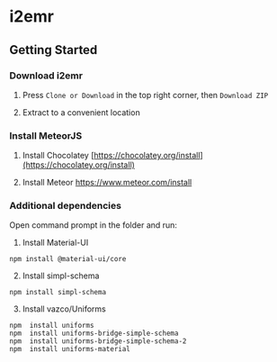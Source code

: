 #  i2emr

## Getting Started

### Download i2emr
1. Press `Clone or Download` in the top right corner, then `Download ZIP`

2. Extract to a convenient location

### Install MeteorJS
 1. Install Chocolatey
 [https://chocolatey.org/install](https://chocolatey.org/install)
 
 2. Install Meteor
 https://www.meteor.com/install

### Additional dependencies
Open command prompt in the folder and run:

1. Install Material-UI
```
npm install @material-ui/core
```
2. Install simpl-schema
```
npm install simpl-schema
```
3. Install vazco/Uniforms
```
npm  install uniforms
npm  install uniforms-bridge-simple-schema
npm  install uniforms-bridge-simple-schema-2
npm  install uniforms-material
```
